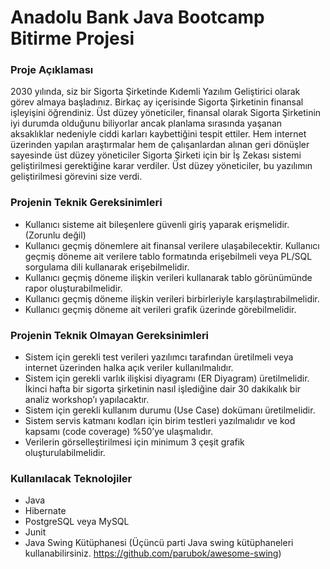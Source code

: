 
# Anadolu Bank Java Bootcamp Bitirme Projesi

### Proje Açıklaması
2030 yılında, siz bir Sigorta Şirketinde Kıdemli Yazılım Geliştirici olarak görev almaya başladınız. Birkaç ay
içerisinde Sigorta Şirketinin finansal işleyişini öğrendiniz. Üst düzey yöneticiler, finansal olarak Sigorta
Şirketinin iyi durumda olduğunu biliyorlar ancak planlama sırasında yaşanan aksaklıklar nedeniyle ciddi
karları kaybettiğini tespit ettiler. Hem internet üzerinden yapılan araştırmalar hem de çalışanlardan alınan
geri dönüşler sayesinde üst düzey yöneticiler Sigorta Şirketi için bir İş Zekası sistemi geliştirilmesi
gerektiğine karar verdiler. Üst düzey yöneticiler, bu yazılımın geliştirilmesi görevini size verdi.

### Projenin Teknik Gereksinimleri
- Kullanıcı sisteme ait bileşenlere güvenli giriş yaparak erişmelidir. (Zorunlu değil)
- Kullanıcı geçmiş dönemlere ait finansal verilere ulaşabilecektir. Kullanıcı geçmiş döneme ait
verilere tablo formatında erişebilmeli veya PL/SQL sorgulama dili kullanarak erişebilmelidir.
- Kullanıcı geçmiş döneme ilişkin verileri kullanarak tablo görünümünde rapor oluşturabilmelidir.
- Kullanıcı geçmiş döneme ilişkin verileri birbirleriyle karşılaştırabilmelidir.
- Kullanıcı geçmiş döneme ait verileri grafik üzerinde görebilmelidir.

### Projenin Teknik Olmayan Gereksinimleri
- Sistem için gerekli test verileri yazılımcı tarafından üretilmeli veya internet üzerinden halka açık
veriler kullanılmalıdır.
- Sistem için gerekli varlık ilişkisi diyagramı (ER Diyagram) üretilmelidir. İkinci hafta bir sigorta
şirketinin nasıl işlediğine dair 30 dakikalık bir analiz workshop’ı yapılacaktır.
- Sistem için gerekli kullanım durumu (Use Case) dokümanı üretilmelidir.
- Sistem servis katmanı kodları için birim testleri yazılmalıdır ve kod kapsamı (code coverage)
%50’ye ulaşmalıdır.
- Verilerin görselleştirilmesi için minimum 3 çeşit grafik oluşturulabilmelidir.

### Kullanılacak Teknolojiler
- Java
- Hibernate
- PostgreSQL veya MySQL
- Junit
- Java Swing Kütüphanesi (Üçüncü parti Java swing kütüphaneleri kullanabilirsiniz.
https://github.com/parubok/awesome-swing)
